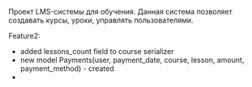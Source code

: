 Проект LMS-системы для обучения.
Данная система позволяет создавать курсы, уроки, управлять пользователями.

Feature2:
- added lessons_count field to course serializer
- new model Payments(user, payment_date, course, lesson, amount, payment_method) - created
- 